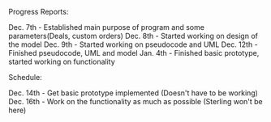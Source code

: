 Progress Reports:

  Dec. 7th - Established main purpose of program and some parameters(Deals, custom orders)
  Dec. 8th - Started working on design of the model
  Dec. 9th - Started working on pseudocode and UML
  Dec. 12th - Finished pseudocode, UML and model
  Jan. 4th - Finished basic prototype, started working on functionality

Schedule:
  
  Dec. 14th - Get basic prototype implemented (Doesn't have to be working)
  Dec. 16th - Work on the functionality as much as possible (Sterling won't be here)

